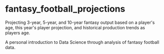 # fantasy_football_projections
Projecting 3-year, 5-year, and 10-year fantasy output based on a player's age, this year's player projection, and historical production trends as players age.

A personal introduction to Data Science through analysis of fantasy football data.
